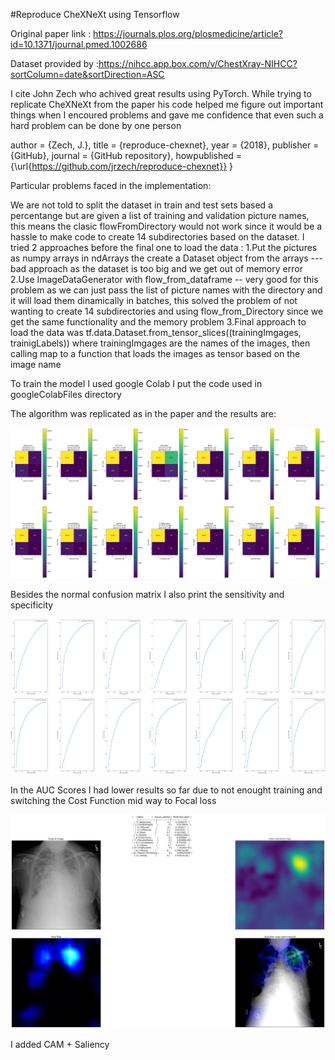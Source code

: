 #Reproduce CheXNeXt using Tensorflow

Original paper link : https://journals.plos.org/plosmedicine/article?id=10.1371/journal.pmed.1002686

Dataset provided by :https://nihcc.app.box.com/v/ChestXray-NIHCC?sortColumn=date&sortDirection=ASC


I cite John Zech who achived great results using PyTorch.
While trying to replicate CheXNeXt from the paper his code helped me figure out important things when I encoured problems 
and gave me confidence that even such a hard problem can be done by one person



  author = {Zech, J.},
  title = {reproduce-chexnet},
  year = {2018},
  publisher = {GitHub},
  journal = {GitHub repository},
  howpublished = {\url{https://github.com/jrzech/reproduce-chexnet}}
}


Particular problems faced in the implementation:

We are not told to split the dataset in train and test sets based a percentange but are given a list of training and validation picture names,
this means the clasic flowFromDirectory would not work since it would be a hassle to make code to create 14 subdirectories based on the dataset.
I tried 2 approaches before the final one to load the data :
1.Put the pictures as numpy arrays in ndArrays the create a Dataset object from the arrays  --- bad approach as the dataset is too big and we get out of memory error 
2.Use ImageDataGenerator with flow_from_dataframe  -- very good for this problem as we can just pass the list of picture names with the directory and it will load them dinamically in batches,
	this solved the problem of not wanting to create 14 subdirectories and using flow_from_Directory since we get the same functionality and the memory problem
3.Final approach to load the data was tf.data.Dataset.from_tensor_slices((trainingImgages, trainigLabels))  where trainingImgages are the names of the images, 
then calling map to a function that loads the images as tensor based on the image name 


To train the model I used google Colab
I put the code used in googleColabFiles directory 

The algorithm was replicated as in the paper and the results are:

<img src="./rez/ConfusionMatrix3.png" alt="Confusion Matrix" />

Besides the normal confusion matrix I also print  the sensitivity and specificity



<img src="./rez/AUC3.png" alt="AUC scores" />

In the AUC Scores I had lower results so far due to not enought training and switching the Cost Function mid way to Focal loss 


<img src="./rez/HeatMap3.png" alt="AUC scores" />

I added CAM  + Saliency 


